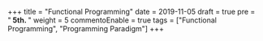 +++
title = "Functional Programming"
date = 2019-11-05
draft = true
pre = "<b>&nbsp;5th. </b>"
weight = 5
commentoEnable = true
tags = ["Functional Programming", "Programming Paradigm"]
+++
